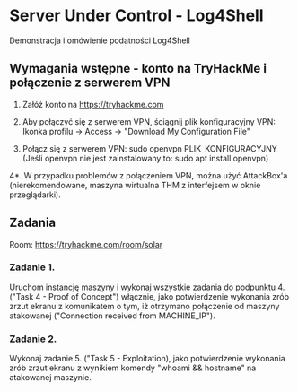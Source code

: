 # Server Under Control - Log4Shell
Demonstracja i omówienie podatności Log4Shell

## Wymagania wstępne - konto na TryHackMe i połączenie z serwerem VPN
1. Załóż konto na https://tryhackme.com

2. Aby połączyć się z serwerem VPN, ściągnij plik konfiguracyjny VPN:
   Ikonka profilu -> Access -> "Download My Configuration File"

3. Połącz się z serwerem VPN:
   sudo openvpn PLIK_KONFIGURACYJNY
   (Jeśli openvpn nie jest zainstalowany to: sudo apt install openvpn)

4*. W przypadku problemów z połączeniem VPN, można użyć AttackBox'a (nierekomendowane, maszyna wirtualna THM z interfejsem w oknie przeglądarki).

## Zadania

Room: https://tryhackme.com/room/solar

### Zadanie 1.
Uruchom instancję maszyny i wykonaj wszystkie zadania do podpunktu 4. ("Task 4 - Proof of Concept") włącznie, jako potwierdzenie wykonania zrób zrzut ekranu z komunikatem o tym, iż otrzymano połączenie od maszyny atakowanej ("Connection received from MACHINE_IP").

### Zadanie 2.

Wykonaj zadanie 5. ("Task 5 - Exploitation), jako potwierdzenie wykonania zrób zrzut ekranu z wynikiem komendy "whoami && hostname" na atakowanej maszynie.
